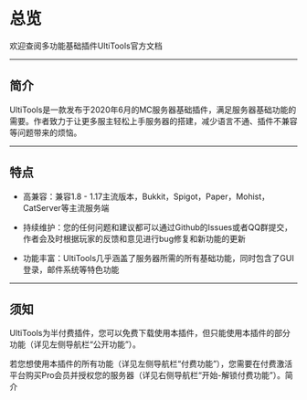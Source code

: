 # **总览**

欢迎查阅多功能基础插件UltiTools官方文档

---

## 简介

UltiTools是一款发布于2020年6月的MC服务器基础插件，满足服务器基础功能的需要。作者致力于让更多服主轻松上手服务器的搭建，减少语言不通、插件不兼容等问题带来的烦恼。

---

## 特点

* 高兼容：兼容1.8 - 1.17主流版本，Bukkit，Spigot，Paper，Mohist，CatServer等主流服务端

* 持续维护：您的任何问题和建议都可以通过Github的Issues或者QQ群提交，作者会及时根据玩家的反馈和意见进行bug修复和新功能的更新

* 功能丰富：UltiTools几乎涵盖了服务器所需的所有基础功能，同时包含了GUI登录，邮件系统等特色功能

---

## 须知

UltiTools为半付费插件，您可以免费下载使用本插件，但只能使用本插件的部分功能（详见左侧导航栏“公开功能”）。

若您想使用本插件的所有功能（详见左侧导航栏“付费功能”），您需要在付费激活平台购买Pro会员并授权您的服务器（详见右侧导航栏“开始-解锁付费功能”）。简介

